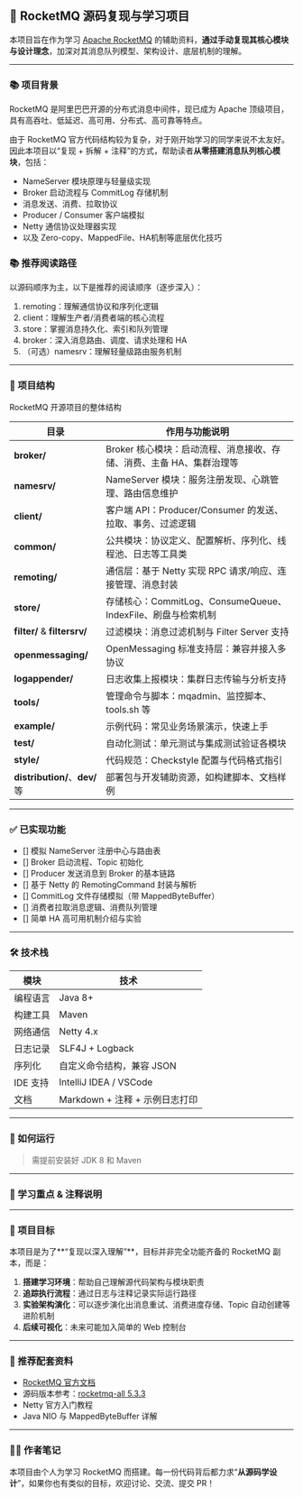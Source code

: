 ## 🚀 RocketMQ 源码复现与学习项目

本项目旨在作为学习 [Apache RocketMQ](https://rocketmq.apache.org/) 的辅助资料，**通过手动复现其核心模块与设计理念**，加深对其消息队列模型、架构设计、底层机制的理解。

---

### 📚 项目背景

RocketMQ 是阿里巴巴开源的分布式消息中间件，现已成为 Apache 顶级项目，具有高吞吐、低延迟、高可用、分布式、高可靠等特点。

由于 RocketMQ 官方代码结构较为复杂，对于刚开始学习的同学来说不太友好。因此本项目以“复现 + 拆解 + 注释”的方式，帮助读者**从零搭建消息队列核心模块**，包括：

* NameServer 模块原理与轻量级实现
* Broker 启动流程与 CommitLog 存储机制
* 消息发送、消费、拉取协议
* Producer / Consumer 客户端模拟
* Netty 通信协议处理器实现
* 以及 Zero-copy、MappedFile、HA机制等底层优化技巧
### 📚 推荐阅读路径
以源码顺序为主，以下是推荐的阅读顺序（逐步深入）：

1. remoting：理解通信协议和序列化逻辑
2. client：理解生产者/消费者端的核心流程
3. store：掌握消息持久化、索引和队列管理
4. broker：深入消息路由、调度、请求处理和 HA
5. （可选）namesrv：理解轻量级路由服务机制
---

### 🧩 项目结构
RocketMQ 开源项目的整体结构

| **目录**                       | **作用与功能说明**                                   |
| ---------------------------- | --------------------------------------------- |
| **broker/**                  | Broker 核心模块：启动流程、消息接收、存储、消费、主备 HA、集群治理等       |
| **namesrv/**                 | NameServer 模块：服务注册发现、心跳管理、路由信息维护              |
| **client/**                  | 客户端 API：Producer/Consumer 的发送、拉取、事务、过滤逻辑      |
| **common/**                  | 公共模块：协议定义、配置解析、序列化、线程池、日志等工具类                 |
| **remoting/**                | 通信层：基于 Netty 实现 RPC 请求/响应、连接管理、消息封装           |
| **store/**                   | 存储核心：CommitLog、ConsumeQueue、IndexFile、刷盘与检索机制 |
| **filter/** & **filtersrv/** | 过滤模块：消息过滤机制与 Filter Server 支持                 |
| **openmessaging/**           | OpenMessaging 标准支持层：兼容并接入多协议                  |
| **logappender/**             | 日志收集上报模块：集群日志传输与分析支持                          |
| **tools/**                   | 管理命令与脚本：mqadmin、监控脚本、tools.sh 等               |
| **example/**                 | 示例代码：常见业务场景演示，快速上手                            |
| **test/**                    | 自动化测试：单元测试与集成测试验证各模块                          |
| **style/**                   | 代码规范：Checkstyle 配置与代码格式指引                     |
| **distribution/**、**dev/** 等 | 部署包与开发辅助资源，如构建脚本、文档样例                         |


---

### ✅ 已实现功能

* [] 模拟 NameServer 注册中心与路由表
* [] Broker 启动流程、Topic 初始化
* [] Producer 发送消息到 Broker 的基本链路
* [] 基于 Netty 的 RemotingCommand 封装与解析
* [] CommitLog 文件存储模拟（带 MappedByteBuffer）
* [] 消费者拉取消息逻辑、消费队列管理
* [] 简单 HA 高可用机制介绍与实验

---

### 🛠️ 技术栈

| 模块     | 技术                     |
| ------ | ---------------------- |
| 编程语言   | Java 8+               |
| 构建工具   | Maven                  |
| 网络通信   | Netty 4.x              |
| 日志记录   | SLF4J + Logback        |
| 序列化    | 自定义命令结构，兼容 JSON        |
| IDE 支持 | IntelliJ IDEA / VSCode |
| 文档     | Markdown + 注释 + 示例日志打印 |

---

### 🧪 如何运行

> 需提前安装好 JDK 8 和 Maven

---

### 📌 学习重点 & 注释说明

---

### 🎯 项目目标

本项目是为了\*\*“复现以深入理解”\*\*，目标并非完全功能齐备的 RocketMQ 副本，而是：

1. **搭建学习环境**：帮助自己理解源代码架构与模块职责
2. **追踪执行流程**：通过日志与注释记录实际运行路径
3. **实验架构演化**：可以逐步演化出消息重试、消费进度存储、Topic 自动创建等进阶机制
4. **后续可视化**：未来可能加入简单的 Web 控制台

---

### 📖 推荐配套资料

* [RocketMQ 官方文档](https://rocketmq.apache.org/docs/)
* 源码版本参考：[rocketmq-all 5.3.3](https://github.com/apache/rocketmq/tree/5.3.3)
* Netty 官方入门教程
* Java NIO 与 MappedByteBuffer 详解

---

### 🙋‍♂️ 作者笔记

本项目由个人为学习 RocketMQ 而搭建。每一份代码背后都力求“**从源码学设计**”，如果你也有类似的目标，欢迎讨论、交流、提交 PR！